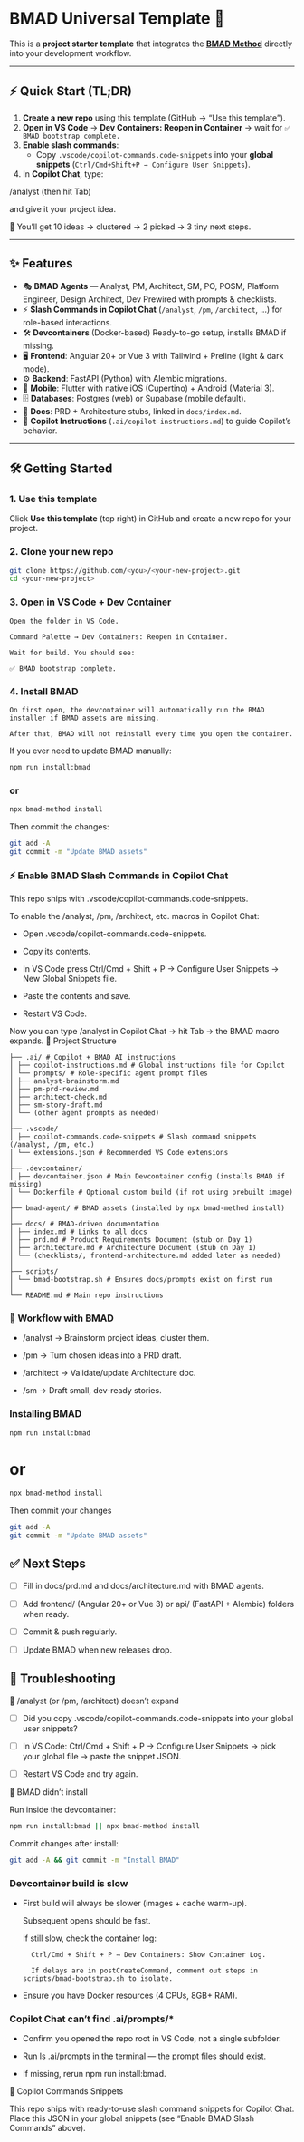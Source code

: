 # BMAD Universal Template 🚀

This is a **project starter template** that integrates the **[BMAD Method](https://github.com/bmad-code-org/BMAD-METHOD)** directly into your development workflow.

---

## ⚡ Quick Start (TL;DR)

1. **Create a new repo** using this template (GitHub → “Use this template”).
2. **Open in VS Code** → **Dev Containers: Reopen in Container** → wait for `✅ BMAD bootstrap complete.`
3. **Enable slash commands**:
   - Copy `.vscode/copilot-commands.code-snippets` into your **global snippets** (`Ctrl/Cmd+Shift+P → Configure User Snippets`).
4. In **Copilot Chat**, type:

/analyst (then hit Tab)

and give it your project idea.

🎉 You’ll get 10 ideas → clustered → 2 picked → 3 tiny next steps.

---

## ✨ Features

- 🎭 **BMAD Agents** — Analyst, PM, Architect, SM, PO, POSM, Platform Engineer, Design Architect, Dev
Prewired with prompts & checklists.
- ⚡ **Slash Commands in Copilot Chat**
(`/analyst`, `/pm`, `/architect`, …) for role-based interactions.
- 🛠️ **Devcontainers** (Docker-based)
Ready-to-go setup, installs BMAD if missing.
- 🖥️ **Frontend**: Angular 20+ or Vue 3 with Tailwind + Preline (light & dark mode).
- ⚙️ **Backend**: FastAPI (Python) with Alembic migrations.
- 📱 **Mobile**: Flutter with native iOS (Cupertino) + Android (Material 3).
- 🗄️ **Databases**: Postgres (web) or Supabase (mobile default).
- 🔄 **Docs**: PRD + Architecture stubs, linked in `docs/index.md`.
- 🤝 **Copilot Instructions** (`.ai/copilot-instructions.md`) to guide Copilot’s behavior.

---

## 🛠️ Getting Started

### 1. Use this template
Click **Use this template** (top right) in GitHub and create a new repo for your project.

### 2. Clone your new repo
```bash
git clone https://github.com/<you>/<your-new-project>.git
cd <your-new-project>
```

### 3. Open in VS Code + Dev Container

    Open the folder in VS Code.

    Command Palette → Dev Containers: Reopen in Container.

    Wait for build. You should see:

    ✅ BMAD bootstrap complete.


### 4. Install BMAD

    On first open, the devcontainer will automatically run the BMAD installer if BMAD assets are missing.

    After that, BMAD will not reinstall every time you open the container.

If you ever need to update BMAD manually:
```bash
npm run install:bmad
```
### or
```bash
npx bmad-method install
```
Then commit the changes:
```bash
git add -A
git commit -m "Update BMAD assets"
```
### ⚡ Enable BMAD Slash Commands in Copilot Chat

This repo ships with .vscode/copilot-commands.code-snippets.

To enable the /analyst, /pm, /architect, etc. macros in Copilot Chat:

   - Open .vscode/copilot-commands.code-snippets.

   - Copy its contents.

   - In VS Code press Ctrl/Cmd + Shift + P → Configure User Snippets → New Global Snippets file.

   - Paste the contents and save.

   - Restart VS Code.

Now you can type /analyst in Copilot Chat → hit Tab → the BMAD macro expands.
📂 Project Structure
```
├── .ai/ # Copilot + BMAD AI instructions
│ ├── copilot-instructions.md # Global instructions file for Copilot
│ └── prompts/ # Role-specific agent prompt files
│ ├── analyst-brainstorm.md
│ ├── pm-prd-review.md
│ ├── architect-check.md
│ ├── sm-story-draft.md
│ └── (other agent prompts as needed)
│
├── .vscode/
│ ├── copilot-commands.code-snippets # Slash command snippets (/analyst, /pm, etc.)
│ └── extensions.json # Recommended VS Code extensions
│
├── .devcontainer/
│ ├── devcontainer.json # Main Devcontainer config (installs BMAD if missing)
│ └── Dockerfile # Optional custom build (if not using prebuilt image)
│
├── bmad-agent/ # BMAD assets (installed by npx bmad-method install)
│
├── docs/ # BMAD-driven documentation
│ ├── index.md # Links to all docs
│ ├── prd.md # Product Requirements Document (stub on Day 1)
│ ├── architecture.md # Architecture Document (stub on Day 1)
│ └── (checklists/, frontend-architecture.md added later as needed)
│
├── scripts/
│ └── bmad-bootstrap.sh # Ensures docs/prompts exist on first run
│
└── README.md # Main repo instructions
```


### 📖 Workflow with BMAD

 - /analyst → Brainstorm project ideas, cluster them.

 - /pm → Turn chosen ideas into a PRD draft.

 - /architect → Validate/update Architecture doc.

 - /sm → Draft small, dev-ready stories.


### Installing BMAD
```bash
npm run install:bmad
```
# or
```bash
npx bmad-method install
```
Then commit your changes
```bash
git add -A
git commit -m "Update BMAD assets"
```

## ✅ Next Steps

- [ ] Fill in docs/prd.md and docs/architecture.md with BMAD agents.

- [ ] Add frontend/ (Angular 20+ or Vue 3) or api/ (FastAPI + Alembic) folders when ready.

- [ ] Commit & push regularly.

- [ ] Update BMAD when new releases drop.

## 🐛 Troubleshooting
🔹 /analyst (or /pm, /architect) doesn’t expand

- [ ] Did you copy .vscode/copilot-commands.code-snippets into your global user snippets?

- [ ] In VS Code: Ctrl/Cmd + Shift + P → Configure User Snippets → pick your global file → paste the snippet JSON.

- [ ] Restart VS Code and try again.

🔹 BMAD didn’t install

Run inside the devcontainer:
```bash
npm run install:bmad || npx bmad-method install
```
Commit changes after install:

```bash
git add -A && git commit -m "Install BMAD"
```

### Devcontainer build is slow

- First build will always be slower (images + cache warm-up).

    Subsequent opens should be fast.

    If still slow, check the container log:

        Ctrl/Cmd + Shift + P → Dev Containers: Show Container Log.

        If delays are in postCreateCommand, comment out steps in scripts/bmad-bootstrap.sh to isolate.

- Ensure you have Docker resources (4 CPUs, 8GB+ RAM).

### Copilot Chat can’t find .ai/prompts/*

- Confirm you opened the repo root in VS Code, not a single subfolder.

- Run ls .ai/prompts in the terminal — the prompt files should exist.

- If missing, rerun npm run install:bmad.

📄 Copilot Commands Snippets

This repo ships with ready-to-use slash command snippets for Copilot Chat.
Place this JSON in your global snippets (see “Enable BMAD Slash Commands” above).
